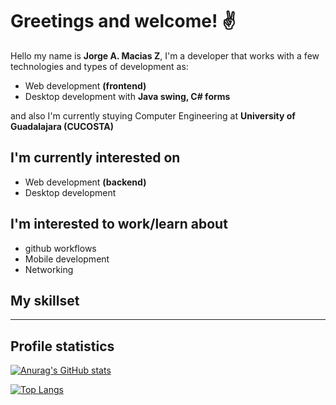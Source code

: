 #   **Greetings and welcome!** ✌️

 Hello my name is **Jorge A. Macias Z**, I'm a developer that works with a few technologies and types of development as:

- Web development **(frontend)**
- Desktop development with **Java swing, C# forms**

and also I'm currently stuying Computer Engineering at **University of Guadalajara (CUCOSTA)**

## **I'm currently interested on**

- Web development **(backend)**
- Desktop development

## **I'm interested to work/learn about**

- github workflows
- Mobile development
- Networking

## **My skillset**

---
## **Profile statistics**

[![Anurag's GitHub stats](https://github-readme-stats.vercel.app/api?username=Jorgemacias-12&theme=radical&hide_border=true&show_icons=true)](https://github.com/Jorgemacias-12)

[![Top Langs](https://github-readme-stats.vercel.app/api/top-langs/?username=Jorgemacias-12&theme=radical&hide_border=true)](https://github.com/Jorgemacias-12)
